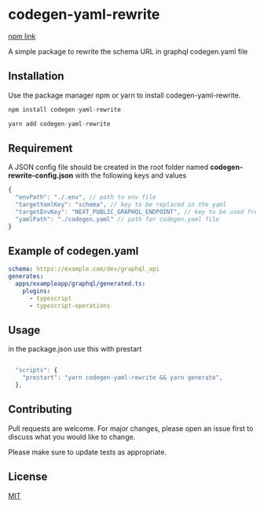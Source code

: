# codegen-yaml-rewrite 

[npm link](https://www.npmjs.com/package/codegen-yaml-rewrite)

A simple package to rewrite the schema URL in graphql codegen.yaml file

## Installation

Use the package manager npm or yarn to install codegen-yaml-rewrite.

```js
npm install codegen-yaml-rewrite
```

```js
yarn add codegen-yaml-rewrite
```

## Requirement

A JSON config file should be created in the root folder named **codegen-rewrite-config.json**
with the following keys and values

```js
{
  "envPath": "./.env", // path to env file
  "targetYamlKey": "schema", // key to be replaced in the yaml
  "targetEnvKey": "NEXT_PUBLIC_GRAPHQL_ENDPOINT", // key to be used from env file
  "yamlPath": "./codegen.yaml" // path for codegen.yaml file
}
```

## Example of codegen.yaml

```yaml
schema: https://example.com/dev/graphql_api
generates:
  apps/exampleapp/graphql/generated.ts:
    plugins:
      - typescript
      - typescript-operations
```

## Usage

in the package.json use this with prestart

```javascript

  "scripts": {
    "prestart": "yarn codegen-yaml-rewrite && yarn generate",
  },

```

## Contributing

Pull requests are welcome. For major changes, please open an issue first to discuss what you would like to change.

Please make sure to update tests as appropriate.

## License

[MIT](https://choosealicense.com/licenses/mit/)
